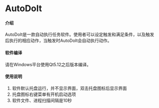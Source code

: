 # AutoDoIt

#### 介绍
AutoDoIt是一款自动执行任务软件。使用者可以设定触发和满足条件，以及触发后执行的相应动作，当触发时AutoDoIt会自动执行动作。

#### 软件编译
请在Windows平台使用Qt5.12之后版本编译。

#### 使用说明

1. 软件默认托盘运行，并不显示界面，双击托盘图标后显示界面
2. 托盘图标右键菜单有开机启动选项
3. 软件文件、进程扫描间隔是10秒
